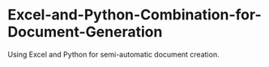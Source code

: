 # Excel-and-Python-Combination-for-Document-Generation
Using Excel and Python for semi-automatic document creation.
